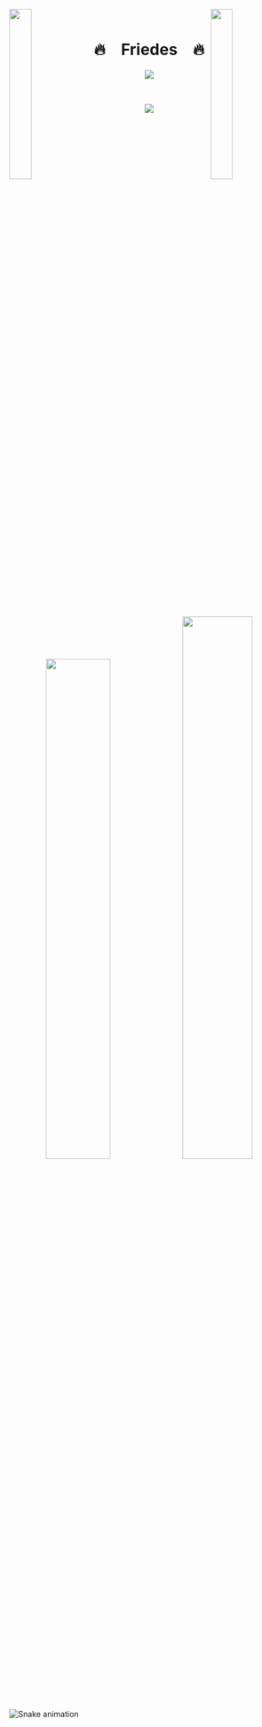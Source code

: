 <img align="left" src="https://user-images.githubusercontent.com/65187002/144930161-2f783401-8d27-4fdf-a2f7-cc0ba32f1f1f.gif" width="28%" style="display:inline;"><img align="right" src="https://user-images.githubusercontent.com/65187002/144930161-2f783401-8d27-4fdf-a2f7-cc0ba32f1f1f.gif" width="28%" style="display:inline;">
<br>
<p align="center">
    <h1 align="center">🔥&emsp;Friedes&emsp;🔥</h1>
</p>
<p align="center">
    <img src="https://readme-typing-svg.herokuapp.com/?lines=Welcome;Have+a+look+around!&font=Fira%20Code&color=%23D62F79&center=true&width=280&height=50">
</p>
<br>
<p align="center">
    <img id="preview" src="https://komarev.com/ghpvc/?username=Friedes&color=grey">
</p>
<p align="center">
    <a href="https://leetcode.com/Theeradond/"><img width="48%" src="https://leetcode.card.workers.dev/Theeradond?theme=dark&font=baloo&extension=null&border=2&border_radius=8"></a>
    <a href="https://github.com/Friedes"><img width="50%" src="https://github-readme-stats.vercel.app/api/top-langs/?username=Friedes&theme=dark&hide=html,css,cmake&layout=compact&langs_count=5&bg_color=101010&hide_title=true"></a>
</p>

![Snake animation](https://github.com/Friedes/Friedes/blob/output/github-contribution-grid-snake.svg)

